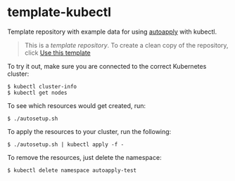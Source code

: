 # template-kubectl

Template repository with example data for using [autoapply](https://github.com/autoapply/autoapply) with kubectl.

>This is a _template repository_. To create a clean copy of the repository, click [Use this template](https://github.com/autoapply/template-kubectl/generate)

To try it out, make sure you are connected to the correct Kubernetes cluster:

    $ kubectl cluster-info
    $ kubectl get nodes

To see which resources would get created, run:

    $ ./autosetup.sh

To apply the resources to your cluster, run the following:

    $ ./autosetup.sh | kubectl apply -f -

To remove the resources, just delete the namespace:

    $ kubectl delete namespace autoapply-test

